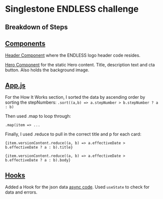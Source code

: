 # Singlestone ENDLESS challenge

## Breakdown of Steps

## [Components](https://github.com/zesuma/singlestone-endless-challenge/tree/main/src/components)

[Header Component](https://github.com/zesuma/singlestone-endless-challenge/blob/main/src/components/Header.jsx) where the ENDLESS logo header code resides.

[Hero Component](https://github.com/zesuma/singlestone-endless-challenge/blob/main/src/components/Hero.jsx) for the static Hero content. Title, description text and cta button. Also holds the background image.

## [App.js](https://github.com/zesuma/singlestone-endless-challenge/blob/main/src/App.js)

For the How It Works section, I sorted the data by ascending order by sorting the stepNumbers: 
`.sort((a,b) => a.stepNumber > b.stepNumber ? a : b)`

Then used .map to loop through:

`.map(item => ...`

Finally, I used .reduce to pull in the correct title and p for each card:

`{item.versionContent.reduce((a, b) => a.effectiveDate > b.effectiveDate ? a : b).title}`

`{item.versionContent.reduce((a, b) => a.effectiveDate > b.effectiveDate ? a : b).body}`




## [Hooks](https://github.com/zesuma/singlestone-endless-challenge/tree/main/src/hooks/useFetchHook)

Added a Hook for the json data [async code](https://github.com/zesuma/singlestone-endless-challenge/blob/main/src/hooks/useFetchHook/index.jsx). Used `useState` to check for data and errors. 



